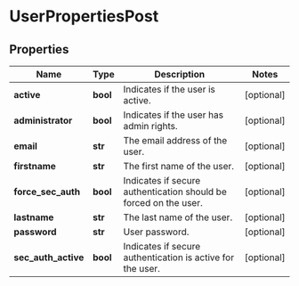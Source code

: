 # UserPropertiesPost

## Properties
| Name | Type | Description | Notes |
| ------------ | ------------- | ------------- | ------------- |
| **active** | **bool** | Indicates if the user is active. | [optional]  |
| **administrator** | **bool** | Indicates if the user has admin rights. | [optional]  |
| **email** | **str** | The email address of the user. | [optional]  |
| **firstname** | **str** | The first name of the user. | [optional]  |
| **force_sec_auth** | **bool** | Indicates if secure authentication should be forced on the user. | [optional]  |
| **lastname** | **str** | The last name of the user. | [optional]  |
| **password** | **str** | User password. | [optional]  |
| **sec_auth_active** | **bool** | Indicates if secure authentication is active for the user. | [optional]  |


